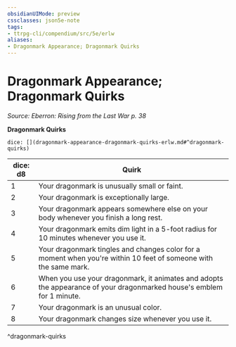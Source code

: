 ```yaml
---
obsidianUIMode: preview
cssclasses: json5e-note
tags:
- ttrpg-cli/compendium/src/5e/erlw
aliases:
- Dragonmark Appearance; Dragonmark Quirks
---
```

# Dragonmark Appearance; Dragonmark Quirks
*Source: Eberron: Rising from the Last War p. 38* 

**Dragonmark Quirks**

`dice: [](dragonmark-appearance-dragonmark-quirks-erlw.md#^dragonmark-quirks)`

| dice: d8 | Quirk |
|----------|-------|
| 1 | Your dragonmark is unusually small or faint. |
| 2 | Your dragonmark is exceptionally large. |
| 3 | Your dragonmark appears somewhere else on your body whenever you finish a long rest. |
| 4 | Your dragonmark emits dim light in a 5-foot radius for 10 minutes whenever you use it. |
| 5 | Your dragonmark tingles and changes color for a moment when you're within 10 feet of someone with the same mark. |
| 6 | When you use your dragonmark, it animates and adopts the appearance of your dragonmarked house's emblem for 1 minute. |
| 7 | Your dragonmark is an unusual color. |
| 8 | Your dragonmark changes size whenever you use it. |
^dragonmark-quirks